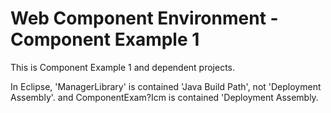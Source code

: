 Web Component Environment - Component Example 1
======================================================================

This is Component Example 1 and dependent projects.

In Eclipse, 
'ManagerLibrary' is contained 'Java Build Path', not 'Deployment Assembly'. and ComponentExam?Icm is contained 'Deployment Assembly.